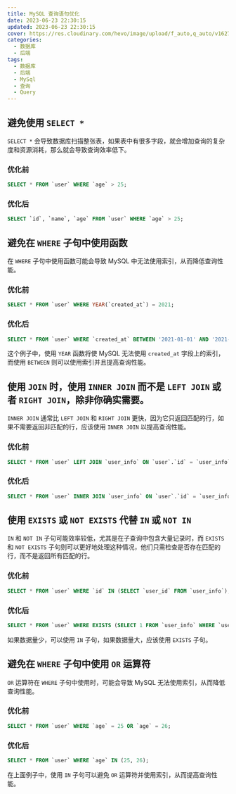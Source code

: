 ```yaml
---
title: MySQL 查询语句优化
date: 2023-06-23 22:30:15
updated: 2023-06-23 22:30:15
cover: https://res.cloudinary.com/hevo/image/upload/f_auto,q_auto/v1627465587/hevo-blog/MySQL-Logo.wine_.png
categories:
  - 数据库
  - 后端
tags:
  - 数据库
  - 后端
  - MySql
  - 查询
  - Query
---
```


## 避免使用 `SELECT *`

`SELECT *` 会导致数据库扫描整张表，如果表中有很多字段，就会增加查询的复杂度和资源消耗，那么就会导致查询效率低下。

### 优化前

```sql
SELECT * FROM `user` WHERE `age` > 25;
```

### 优化后

```sql
SELECT `id`, `name`, `age` FROM `user` WHERE `age` > 25;
```

## 避免在 `WHERE` 子句中使用函数

在 `WHERE` 子句中使用函数可能会导致 MySQL 中无法使用索引，从而降低查询性能。

### 优化前

```sql
SELECT * FROM `user` WHERE YEAR(`created_at`) = 2021;
```

### 优化后

```sql
SELECT * FROM `user` WHERE `created_at` BETWEEN '2021-01-01' AND '2021-12-31';
```

这个例子中，使用 `YEAR` 函数将使 MySQL 无法使用 `created_at` 字段上的索引，而使用 `BETWEEN` 则可以使用索引并且提高查询性能。

## 使用 `JOIN` 时，使用 `INNER JOIN` 而不是 `LEFT JOIN` 或者 `RIGHT JOIN`，除非你确实需要。

`INNER JOIN` 通常比 `LEFT JOIN` 和 `RIGHT JOIN` 更快，因为它只返回匹配的行，如果不需要返回非匹配的行，应该使用 `INNER JOIN` 以提高查询性能。

### 优化前

```sql
SELECT * FROM `user` LEFT JOIN `user_info` ON `user`.`id` = `user_info`.`user_id`;
```

### 优化后

```sql
SELECT * FROM `user` INNER JOIN `user_info` ON `user`.`id` = `user_info`.`user_id`;
```

## 使用 `EXISTS` 或 `NOT EXISTS` 代替 `IN` 或 `NOT IN`

`IN` 和 `NOT IN` 子句可能效率较低，尤其是在子查询中包含大量记录时，而 `EXISTS` 和 `NOT EXISTS` 子句则可以更好地处理这种情况，他们只需检查是否存在匹配的行，而不是返回所有匹配的行。

### 优化前

```sql
SELECT * FROM `user` WHERE `id` IN (SELECT `user_id` FROM `user_info`);
```

### 优化后

```sql
SELECT * FROM `user` WHERE EXISTS (SELECT 1 FROM `user_info` WHERE `user`.`id` = `user_info`.`user_id`);
```

如果数据量少，可以使用 `IN` 子句，如果数据量大，应该使用 `EXISTS` 子句。

## 避免在 `WHERE` 子句中使用 `OR` 运算符

`OR` 运算符在 `WHERE` 子句中使用时，可能会导致 MySQL 无法使用索引，从而降低查询性能。

### 优化前

```sql
SELECT * FROM `user` WHERE `age` = 25 OR `age` = 26;
```

### 优化后

```sql
SELECT * FROM `user` WHERE `age` IN (25, 26);
```

在上面例子中，使用 `IN` 子句可以避免 `OR` 运算符并使用索引，从而提高查询性能。
